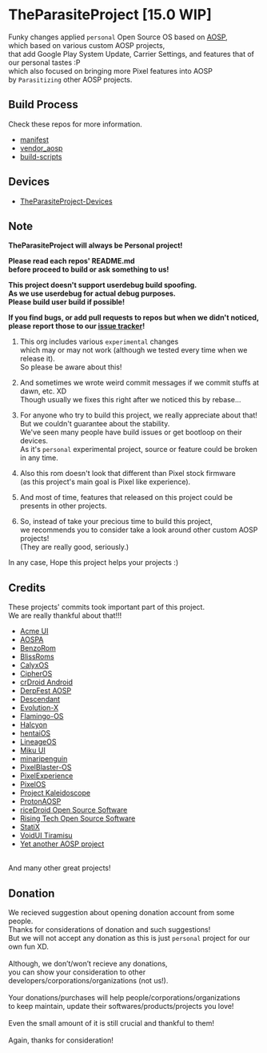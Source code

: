 # TheParasiteProject [15.0 WIP]

Funky changes applied `personal` Open Source OS based on [AOSP](https://source.android.com/),<br/>
which based on various custom AOSP projects,</br>
that add Google Play System Update, Carrier Settings, and features that of our personal tastes :P<br/>
which also focused on bringing more Pixel features into AOSP<br/>
by `Parasitizing` other AOSP projects.

## Build Process

Check these repos for more information.

- [manifest](https://github.com/TheParasiteProject/manifest)
- [vendor_aosp](https://github.com/TheParasiteProject/vendor_aosp)
- [build-scripts](https://github.com/TheParasiteProject/build-scripts)

## Devices

- [TheParasiteProject-Devices](https://github.com/TheParasiteProject-Devices)

## Note

**TheParasiteProject will always be Personal project!**

**Please read each repos' README.md<br>
before proceed to build or ask something to us!**

**This project doesn't support userdebug build spoofing.<br>
As we use userdebug for actual debug purposes.<br>
Please build user build if possible!**

**If you find bugs, or add pull requests to repos but when we didn't noticed,<br>
please report those to our [issue tracker](https://github.com/TheParasiteProject/issue_tracker)!**

1. This org includes various `experimental` changes<br/>
which may or may not work (although we tested every time when we release it).<br/>
So please be aware about this!

2. And sometimes we wrote weird commit messages if we commit stuffs at dawn, etc. XD<br/>
Though usually we fixes this right after we noticed this by rebase...

3. For anyone who try to build this project, we really appreciate about that!<br/>
But we couldn't guarantee about the stability.<br/>
We've seen many people have build issues or get bootloop on their devices.<br/>
As it's `personal` experimental project, source or feature could be broken in any time.<br/>

4. Also this rom doesn't look that different than Pixel stock firmware<br/>
(as this project's main goal is Pixel like experience).<br/>

5. And most of time, features that released on this project could be presents in other projects.

6. So, instead of take your precious time to build this project,<br/>
we recommends you to consider take a look around other custom AOSP projects!<br/>
(They are really good, seriously.)

In any case, Hope this project helps your projects :)

## Credits

These projects' commits took important part of this project.<br>
We are really thankful about that!!!

- [Acme UI](https://github.com/AcmeUI)
- [AOSPA](https://github.com/AOSPA)
- [BenzoRom](https://github.com/BenzoRom)
- [BlissRoms](https://github.com/BlissRoms)
- [CalyxOS](https://github.com/CalyxOS)
- [CipherOS](https://github.com/CipherOS)
- [crDroid Android](https://github.com/crdroidandroid)
- [DerpFest AOSP](https://github.com/DerpFest-AOSP)
- [Descendant](https://github.com/Descendant-XI)
- [Evolution-X](https://github.com/Evolution-X)
- [Flamingo-OS](https://github.com/Flamingo-OS)
- [Halcyon](https://github.com/halcyonproject)
- [hentaiOS](https://github.com/hentaiOS)
- [LineageOS](https://github.com/LineageOS)
- [Miku UI](https://github.com/Miku-UI)
- [minaripenguin](https://github.com/minaripenguin)
- [PixelBlaster-OS](https://github.com/PixelBlaster-OS)
- [PixelExperience](https://github.com/PixelExperience)
- [PixelOS](https://github.com/PixelOS-AOSP)
- [Project Kaleidoscope](https://github.com/Project-Kaleidoscope)
- [ProtonAOSP](https://github.com/protonAOSP)
- [riceDroid Open Source Software](https://github.com/ricedroidOSS)
- [Rising Tech Open Source Software](https://github.com/RisingTechOSS)
- [StatiX](https://github.com/StatiXOS)
- [VoidUI Tiramisu](https://github.com/VoidUI-Tiramisu)
- [Yet another AOSP project](https://github.com/yaap)

<br/>
And many other great projects!

## Donation

We recieved suggestion about opening donation account from some people.<br>
Thanks for considerations of donation and such suggestions!<br>
But we will not accept any donation as this is just `personal` project for our own fun XD.<br>
<br>
Although, we don’t/won’t recieve any donations,<br>
you can show your consideration to other developers/corporations/organizations (not us!).<br>
<br>
Your donations/purchases will help people/corporations/organizations<br>
to keep maintain, update their softwares/products/projects you love!<br>
<br>
Even the small amount of it is still crucial and thankful to them!<br>
<br>
Again, thanks for consideration!<br>
